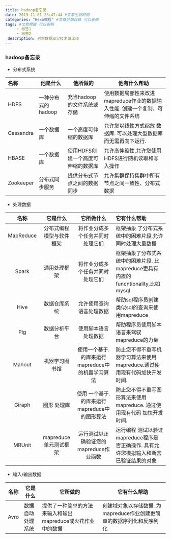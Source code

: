 ```yaml
---
title: hadoop备忘录 
date: 2019-11-01 23:47:44 #文章生成時間
categories: "Hexo教程" #文章分類目錄 可以省略
tags: #文章標籤 可以省略
     - 标签1
     - 标签2
 description: 对大数据部分技术做比较
---
```

### hadoop备忘录

- 分布式系统

| 名称      | 他是什么           | 他所做的                           | 他有什么帮助                                                 |
| :-------- | ------------------ | ---------------------------------- | ------------------------------------------------------------ |
| HDFS      | 一种分布式的hadoop | 充当hadoop的文件系统或存储         | 使用数据局部性来改进mapreduce作业的数据输入性能. 创建一个复制、可伸缩的文件系统 |
| Cassandra | 一个数据库         | 一个高度可伸缩的数据库             | 允许您以线性方式缩放 数据库. 可以处理大型数据库而无需再向下运行. |
| HBASE     | 一个数据库         | 使用HDFS创建一个高度可伸缩的数据库 | 允许高伸缩性,允许您使用HDFS进行随机读取和写入操作            |
| Zookeeper | 分布式同步服务     | 提供分布式节点之间的数据同步       | 允许集群保持集群中所有节点之间一致性、分布式数据             |

  

- 处理数据

|   名称    |         它是什么         |                    它所做什么                    | 它有什么帮助                                                 |
| :-------: | :----------------------: | :----------------------------------------------: | :----------------------------------------------------------- |
| MapReduce | 分布式编程模型与软件框架 |         将作业分成多个任务并同时处理它们         | 框架抽象 了分布式系统中的困难片段,允许同时处理大量数据       |
|   Spark   |       通用处理框架       |         将作业分成多个任务并同时处理它们         | 框架抽象了分布式系统中的困难片段.  比 mapreduce更具有内置的funcntionality,比如mysql |
|   Hive    |       数据仓库系统       |             允许使用查询语言处理数据             | 帮助sql程序员创建类似sql的查询来使用mapreduce                |
|    Pig    |       数据分析平台       |               使用脚本语言处理数据               | 帮助程序员使用脚本语言来驾驭mapreduce的力量                  |
|  Mahout   |      机器学习图书馆      | 使用一个基于.的库来运行mapreduce中的机器学习算法 | 防止您不得不重写机器学习算法来使用mapreduce.通过使用现有代码加快开发时间. |
|  Giraph   |       图形 处理库        |  使用 一个基于.的库来运行mapreduce中的图形算法   | 防止您不得不重写图形算法来使用mapreduce. 通过使用现有代码 加快开发时间. |
|  MRUnit   |  mapreduce单元测试框架   |     运行测试以正确验证您的mapreduce作业函数      | 运行编程 测试以验证mapreduce程序是否正确操作.  具有允许您模拟输入和断言已验证结果的对象 |



- 输入/输出数据

| 名称 | 它是什么         | 它所做的                                                    | 它有什么帮助                                                 |
| ---- | ---------------- | ----------------------------------------------------------- | ------------------------------------------------------------ |
| Avro | 数据自动处理系统 | 提供了一种简单的方法来输入和输出mapreduce或火花作业中的数据 | 创建域对象以存储数据. 为mapreduce作业创建更简单的数据序列化和反序列化 |

